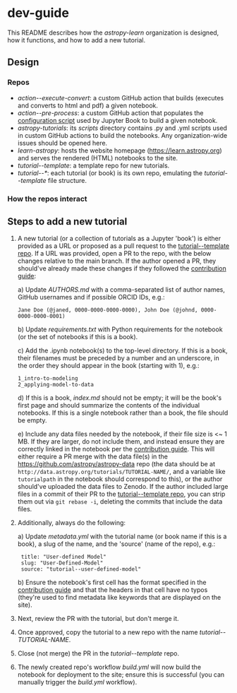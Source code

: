 # dev-guide

This README describes how the _astropy-learn_ organization is designed, how it functions, and how to add a new tutorial.

## Design
### Repos
- _action--execute-convert_: a custom GitHub action that builds (executes and converts to html and pdf) a given notebook.
- _action--pre-process_: a custom GitHub action that populates the [configuration script](https://github.com/astropy-learn/astropy-tutorials/blob/main/scripts/_config.yml) used by Jupyter Book to build a given notebook.
- _astropy-tutorials_: its _scripts_ directory contains .py and .yml scripts used in custom GitHub actions to build the notebooks. Any organization-wide issues should be opened here.
- _learn-astropy_: hosts the website homepage (https://learn.astropy.org) and serves the rendered (HTML) notebooks to the site.
- _tutorial--template_: a template repo for new tutorials. 
- _tutorial--*_: each tutorial (or book) is its own repo, emulating the _tutorial--template_ file structure. 

### How the repos interact

## Steps to add a new tutorial
1) A new tutorial (or a collection of tutorials as a Jupyter 'book') is either provided as a URL or proposed as a pull request to the [tutorial--template repo](https://github.com/astropy-learn/tutorial--template). If a URL was provided, open a PR to the repo, with the below changes relative to the main branch. If the author opened a PR, they should've already made these changes if they followed the [contribution guide](https://learn.astropy.org/contributing/):

   a)  Update _AUTHORS.md_ with a comma-separated list of author names, GitHub usernames and if possible ORCID IDs, e.g.:
     ```
     Jane Doe (@janed, 0000-0000-0000-0000), John Doe (@johnd, 0000-0000-0000-0001)
     ```

   b)  Update _requirements.txt_ with Python requirements for the notebook (or the set of notebooks if this is a book).
   
   c)  Add the .ipynb notebook(s) to the top-level directory. If this is a book, their filenames must be preceded by a number and an underscore, in the order they should appear in the book (starting with 1), e.g.:
     ```
     1_intro-to-modeling
     2_applying-model-to-data
     ```
     
   d)  If this is a book, _index.md_ should not be empty; it will be the book's first page and should summarize the contents of the individual notebooks. If this is a single notebook rather than a book, the file should be empty.

   e)  Include any data files needed by the notebook, if their file size is <~ 1 MB. If they are larger, do not include them, and instead ensure they are correctly linked in the notebook per the [contribution guide](https://learn.astropy.org/contributing/). This will either require a PR merge with the data file(s) in the https://github.com/astropy/astropy-data repo (the data should be at `http://data.astropy.org/tutorials/TUTORIAL-NAME/`, and a variable like `tutorialpath` in the notebook should correspond to this), or the author should've uploaded the data files to Zenodo. If the author included large files in a commit of their PR to the [tutorial--template repo](https://github.com/astropy-learn/tutorial--template), you can strip them out via `git rebase -i`, deleting the commits that include the data files.

2) Additionally, always do the following:

   a)  Update _metadata.yml_ with the tutorial name (or book name if this is a book), a slug of the name, and the 'source' (name of the repo), e.g.:
     ```
      title: "User-defined Model"
      slug: "User-Defined-Model"
      source: "tutorial--user-defined-model"
     ```

    b)  Ensure the notebook's first cell has the format specified in the [contribution guide](https://learn.astropy.org/contributing/) and that the headers in that cell have no typos (they're used to find metadata like keywords that are displayed on the site).
   
3) Next, review the PR with the tutorial, but don't merge it.
   
4) Once approved, copy the tutorial to a new repo with the name _tutorial--TUTORIAL-NAME_.
   
5) Close (not merge) the PR in the _tutorial--template_ repo.

6) The newly created repo's workflow _build.yml_ will now build the notebook for deployment to the site; ensure this is successful (you can manually trigger the _build.yml_ workflow). 
